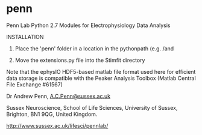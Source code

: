 # penn
Penn Lab Python 2.7 Modules for Electrophysiology Data Analysis

INSTALLATION

1) Place the 'penn' folder in a location in the pythonpath (e.g. /and

2) Move the extensions.py file into the Stimfit directory

Note that the ephysIO HDF5-based matlab file format used here for efficient
data storage is compatible with the Peaker Analysis Toolbox (Matlab Central
File Exchange #61567)

Dr Andrew Penn,
A.C.Penn@sussex.ac.uk

Sussex Neuroscience,
School of Life Sciences,
University of Sussex,
Brighton, BN1 9QG,
United Kingdom.

http://www.sussex.ac.uk/lifesci/pennlab/
